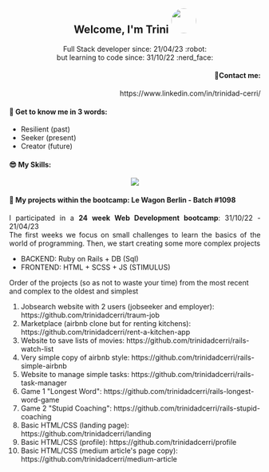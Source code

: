 <h2 align="center">
  Welcome, I'm Trini
   <a>
    <img src="https://media.licdn.com/dms/image/D4E03AQHFZX2t_Jm-EA/profile-displayphoto-shrink_800_800/0/1666805390209?e=1687996800&v=beta&t=xXqg572iIPfl9BVbX7bTsEjgHN6bQjmAOfcUjqdYw00" style="width: 50px;
  height: 50px;border-radius: 50%;" />
  </a>
</h2>

<p align="center">
  Full Stack developer since: 21/04/23 :robot:<br>  
  but learning to code since: 31/10/22 :nerd_face: 
</p>

<h4 align="right">💌Contact me:</h4>
<p align="right">
  https://www.linkedin.com/in/trinidad-cerri/
</p>

<h4>💬 Get to know me in 3 words:</h4>
<ul>
   <li>Resilient (past)</li>
   <li>Seeker (present)</li>
   <li>Creator (future)</li>
</ul>

<h4>😎 My Skills:</h4>
<p align="center">
  <a href="https://skillicons.dev">
    <img src="https://skillicons.dev/icons?i=git,github,html,bootstrap,sass,js,ruby,rails,postgres,heroku,figma" />
  </a>
</p>

<h4> 🌱 My projects within the bootcamp: Le Wagon Berlin - Batch #1098</h4>
  <p align="justify">
  I participated in a <strong>24 week Web Development bootcamp</strong>:  31/10/22 - 21/04/23<br>
  The first weeks we focus on small challenges to learn the basics of the world of programming. Then, we start creating some more complex projects<br>
  <ul>
      <li>BACKEND: Ruby on Rails + DB (Sql)</li>
      <li>FRONTEND: HTML + SCSS + JS (STIMULUS)</li>
   </ul>
  Order of the projects (so as not to waste your time) from the most recent and complex to the oldest and simplest<br>
  </p>
<ol>
  <li>Jobsearch website with 2 users (jobseeker and employer): https://github.com/trinidadcerri/traum-job</li>
  <li>Marketplace (airbnb clone but for renting kitchens): https://github.com/trinidadcerri/rent-a-kitchen-app</li>
  <li>Website to save lists of movies: https://github.com/trinidadcerri/rails-watch-list</li>
  <li>Very simple copy of airbnb style: https://github.com/trinidadcerri/rails-simple-airbnb</li>
  <li>Website to manage simple tasks: https://github.com/trinidadcerri/rails-task-manager</li>
  <li>Game 1 "Longest Word": https://github.com/trinidadcerri/rails-longest-word-game</li>
  <li>Game 2 "Stupid Coaching": https://github.com/trinidadcerri/rails-stupid-coaching</li>
  <li>Basic HTML/CSS (landing page): https://github.com/trinidadcerri/landing</li>
  <li>Basic HTML/CSS (profile): https://github.com/trinidadcerri/profile</li>
  <li>Basic HTML/CSS (medium article's page copy): https://github.com/trinidadcerri/medium-article</li>
</ol>


